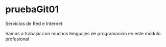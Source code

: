 # pruebaGit01

Servicios de Red e Internet

Vamos a trabajar con muchos lenguajes de programación en este módulo profesional
